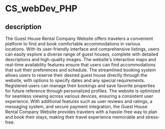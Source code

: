 # CS_webDev_PHP

## description

The Guest House Rental Company Website offers travelers a convenient platform to find and book comfortable accommodations in various locations. With its user-friendly interface and comprehensive listings, users can easily explore a diverse range of guest houses, complete with detailed descriptions and high-quality images. The website's interactive maps and real-time availability features ensure that users can find accommodations that suit their preferences and schedule. The streamlined booking system allows users to reserve their desired guest house directly through the website, with options to specify dates and any special requirements. Registered users can manage their bookings and save favorite properties for future reference through personalized profiles. The website is optimized for seamless viewing across various devices, ensuring a consistent user experience. With additional features such as user reviews and ratings, a messaging system, and secure payment integration, the Guest House Rental Company Website provides travelers with a hassle-free way to plan and book their stays, making their travel experience memorable and stress-free.
